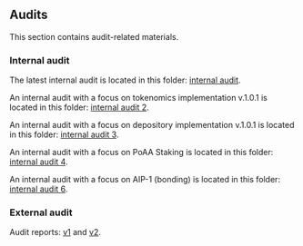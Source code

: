 ## Audits
This section contains audit-related materials.

### Internal audit
The latest internal audit is located in this folder: [internal audit](https://github.com/valory-xyz/autonolas-tokenomics/blob/main/audits/internal).

An internal audit with a focus on tokenomics implementation v.1.0.1 is located in this folder: [internal audit 2](https://github.com/valory-xyz/autonolas-tokenomics/blob/main/audits/internal2).

An internal audit with a focus on depository implementation v.1.0.1 is located in this folder: [internal audit 3](https://github.com/valory-xyz/autonolas-tokenomics/blob/main/audits/internal3).

An internal audit with a focus on PoAA Staking is located in this folder: [internal audit 4](https://github.com/valory-xyz/autonolas-tokenomics/blob/main/audits/internal4).

An internal audit with a focus on AIP-1 (bonding) is located in this folder: [internal audit 6](https://github.com/valory-xyz/autonolas-tokenomics/blob/main/audits/internal6).

### External audit
Audit reports: [v1](https://github.com/valory-xyz/autonolas-tokenomics/blob/main/audits/Autonolas%20Tokenomics%20Smart%20Contract%20Audit.pdf) and [v2](https://sourcehat.com/audits/AutonolasTokenomics/).
